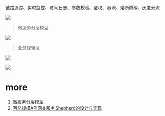 
链路追踪、实时监控、访问日志、参数校验、鉴权、限流、熔断降级、灰度分流

![](https://p1.meituan.net/travelcube/8d9184431f36f8e2b1f4cd396fbc71ae221623.png)

> 微服务分层模型

![](https://pic1.zhimg.com/80/v2-e7d01578d3d96a27f13a600a5ece8ce0_720w.jpg)

> 业务逻辑层

![](https://pic3.zhimg.com/80/v2-7d78a68b8b5929c7947f88b2494b09be_720w.jpg)

![](https://pic3.zhimg.com/80/v2-bf7456dbea800d3b7bc209ede853b7a6_720w.jpg)

# more

1. [微服务分层模型](https://zhuanlan.zhihu.com/p/333384719)
2. [百亿规模API网关服务Shepherd的设计与实现](https://tech.meituan.com/2021/05/20/shepherd-api-gateway.html)
